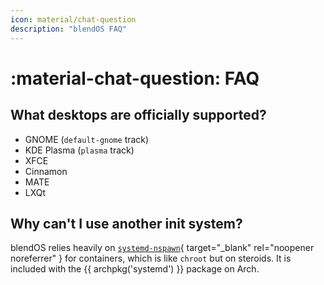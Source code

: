 ```yaml
---
icon: material/chat-question
description: "blendOS FAQ"
---
```


# :material-chat-question: FAQ

## What desktops are officially supported?

- GNOME (`default-gnome` track)
- KDE Plasma (`plasma` track)
- XFCE
- Cinnamon
- MATE
- LXQt

## Why can't I use another init system?

blendOS relies heavily on [`systemd-nspawn`](https://wiki.archlinux.org/title/Systemd-nspawn){ target="_blank" rel="noopener noreferrer" } for containers, which is like `chroot` but on steroids. It is included with the {{ archpkg('systemd') }} package on Arch.
